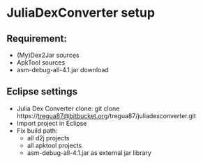 # JuliaDexConverter setup

## Requirement:

- (My)Dex2Jar sources
- ApkTool sources
- asm-debug-all-4.1.jar download

## Eclipse settings

- Julia Dex Converter clone: git clone https://tregua87@bitbucket.org/tregua87/juliadexconverter.git
- Import project in Eclipse
- Fix build path:
	- all d2j projects
	- all apktool projects
	- asm-debug-all-4.1.jar as external jar library


